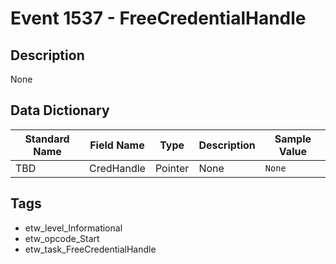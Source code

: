 # Event 1537 - FreeCredentialHandle

## Description
None

## Data Dictionary
|Standard Name|Field Name|Type|Description|Sample Value|
|---|---|---|---|---|
|TBD|CredHandle|Pointer|None|`None`|

## Tags
* etw_level_Informational
* etw_opcode_Start
* etw_task_FreeCredentialHandle